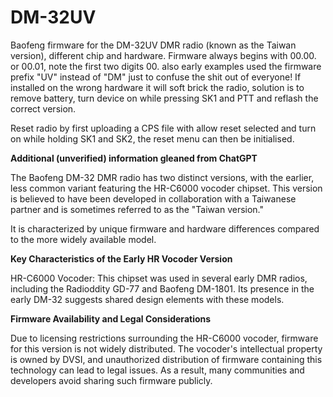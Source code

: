 # DM-32UV
Baofeng firmware for the DM-32UV DMR radio (known as the Taiwan version), different chip and hardware. Firmware always begins with 00.00. or 00.01, note the first two digits 00. also early examples used the firmware prefix "UV" instead of "DM" just to confuse the shit out of everyone! If installed on the wrong hardware it will soft brick the radio, solution is to remove battery, turn device on while pressing SK1 and PTT and reflash the correct version.

Reset radio by first uploading a CPS file with allow reset selected and turn on while holding SK1 and SK2, the reset menu can then be initialised.

**Additional (unverified) information gleaned from ChatGPT**

The Baofeng DM-32 DMR radio has two distinct versions, with the earlier, less common variant featuring the HR-C6000 vocoder chipset. This version is believed to have been developed in collaboration with a Taiwanese partner and is sometimes referred to as the "Taiwan version."

It is characterized by unique firmware and hardware differences compared to the more widely available model.

**Key Characteristics of the Early HR Vocoder Version**

HR-C6000 Vocoder: This chipset was used in several early DMR radios, including the Radioddity GD-77 and Baofeng DM-1801. Its presence in the early DM-32 suggests shared design elements with these models.

**Firmware Availability and Legal Considerations**

Due to licensing restrictions surrounding the HR-C6000 vocoder, firmware for this version is not widely distributed. The vocoder's intellectual property is owned by DVSI, and unauthorized distribution of firmware containing this technology can lead to legal issues. As a result, many communities and developers avoid sharing such firmware publicly.
